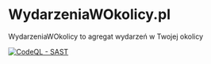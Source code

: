 # WydarzeniaWOkolicy.pl

WydarzeniaWOkolicy to agregat wydarzeń w Twojej okolicy

[![CodeQL - SAST](https://github.com/pionas/wydarzeniawokolicy/actions/workflows/codeql.yml/badge.svg)](https://github.com/pionas/wydarzeniawokolicy/actions/workflows/codeql.yml)